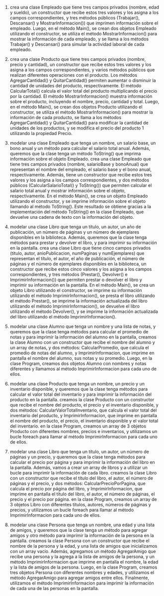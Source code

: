 1. crea una clase Empleado que tiene tres campos privados (nombre, edad y sueldo),
   un constructor que recibe estos tres valores y los asigna a los campos
   correspondientes, y tres métodos públicos (Trabajar(), Descansar() y
   MostrarInformacion()) que imprimen información sobre el empleado. Luego, en el
   método Main(), se crean dos objetos Empleado utilizando el constructor, se utiliza
   el método MostrarInformacion() para mostrar la información de cada empleado, y
   se llama a los métodos Trabajar() y Descansar() para simular la actividad laboral
   de cada empleado.

2. crea una clase Producto que tiene tres campos privados (nombre, precio y
   cantidad), un constructor que recibe estos tres valores y los asigna a los campos
   correspondientes, y varios métodos públicos que realizan diferentes operaciones
   con el producto. Los métodos AgregarCantidad() y QuitarCantidad() permiten
   aumentar o disminuir la cantidad de unidades del producto, respectivamente. El
   método CalcularTotal() calcula el valor total del producto multiplicando el precio
   por la cantidad. El método MostrarInformacion() muestra información sobre el
   producto, incluyendo el nombre, precio, cantidad y total.
   Luego, en el método Main(), se crean dos objetos Producto utilizando el
   constructor, se utiliza el método MostrarInformacion() para mostrar la información
   de cada producto, se llama a los métodos AgregarCantidad() y QuitarCantidad()
   para modificar la cantidad de unidades de los productos, y se modifica el precio del
   producto 1 utilizando la propiedad Precio.

3. modelar una clase Empleado que tenga un nombre, un salario base, un bono anual
   y un método para calcular el salario total anual. Además, queremos que la clase
   tenga un método ToString() que imprima información sobre el objeto Empleado.
   crea una clase Empleado que tiene tres campos privados (nombre, salarioBase y
   bonoAnual) que representan el nombre del empleado, el salario base y el bono
   anual, respectivamente. Además, tiene un constructor que recibe estos tres
   valores y los asigna a los campos correspondientes, y dos métodos públicos
   (CalcularSalarioTotal() y ToString()) que permiten calcular el salario total anual
   y mostrar información sobre el objeto, respectivamente.
   En el método Main(), se crea un objeto Empleado utilizando el constructor, y se
   imprime información sobre el objeto llamando al método ToString(). Este
   resultado se obtiene gracias a la implementación del método ToString() en la
   clase Empleado, que devuelve una cadena de texto con la información del objeto.

4. modelar una clase Libro que tenga un título, un autor, un año de publicación, un
   número de páginas y un número de ejemplares disponibles en la biblioteca.
   Además, queremos que la clase tenga métodos para prestar y devolver el libro, y
   para imprimir su información en la pantalla. crea una clase Libro que tiene cinco
   campos privados (titulo, autor, anioPublicacion, numPaginas y numEjemplares)
   que representan el título, el autor, el año de publicación, el número de páginas y el
   número de ejemplares disponibles en la biblioteca, un constructor que recibe estos
   cinco valores y los asigna a los campos correspondientes, y tres métodos
   (Prestar(), Devolver() e ImprimirInformacion()) que permiten prestar o devolver
   el libro y imprimir su información en la pantalla.
   En el método Main(), se crea un objeto Libro utilizando el constructor, se imprime
   su información utilizando el método ImprimirInformacion(), se presta el libro
   utilizando el método Prestar(), se imprime la información actualizada del libro
   utilizando el método ImprimirInformacion(), se devuelve el libro utilizando el
   método Devolver(), y se imprime la información actualizada del libro utilizando el
   método ImprimirInformacion().

5. modelar una clase Alumno que tenga un nombre y una lista de notas, y queremos
   que la clase tenga métodos para calcular el promedio de notas y para imprimir la
   información del alumno en la pantalla, creamos la clase Alumno con un constructor
   que recibe el nombre del alumno y un array de notas, y dos métodos:
   CalcularPromedio, que calcula el promedio de notas del alumno, y
   ImprimirInformacion, que imprime en pantalla el nombre del alumno, sus notas y
   su promedio.
   Luego, en la clase Program, creamos dos objetos Alumno con nombres y notas
   diferentes y llamamos al método ImprimirInformacion para cada uno de ellos.

6. modelar una clase Producto que tenga un nombre, un precio y un inventario
   disponible, y queremos que la clase tenga métodos para calcular el valor total del
   inventario y para imprimir la información del producto en la pantalla. creamos la
   clase Producto con un constructor que recibe el nombre del producto, el precio y el
   inventario disponible, y dos métodos: CalcularValorTotalInventario, que calcula
   el valor total del inventario del producto, y ImprimirInformacion, que imprime en
   pantalla el nombre del producto, el precio, el inventario disponible y el valor total
   del inventario.
   en la clase Program, creamos un array de 3 objetos Producto con diferentes
   nombres, precios e inventarios, y utilizamos un bucle foreach para llamar al
   método ImprimirInformacion para cada uno de ellos.

7. modelar una clase Libro que tenga un título, un autor, un número de páginas y un
   precio, y queremos que la clase tenga métodos para calcular el precio por página y
   para imprimir la información del libro en la pantalla. Además, vamos a crear un
   array de libros y a utilizar un bucle para imprimir la información de cada libro.
   creamos la clase Libro con un constructor que recibe el título del libro, el autor, el
   número de páginas y el precio, y dos métodos: CalcularPrecioPorPagina, que
   calcula el precio por página del libro, y ImprimirInformacion, que imprime en
   pantalla el título del libro, el autor, el número de páginas, el precio y el precio por
   página.
   en la clase Program, creamos un array de 3 objetos Libro con diferentes títulos,
   autores, números de páginas y precios, y utilizamos un bucle foreach para llamar
   al método ImprimirInformacion para cada uno de ellos.
   
8. modelar una clase Persona que tenga un nombre, una edad y una lista de amigos,
   y queremos que la clase tenga un método para agregar amigos y otro método para
   imprimir la información de la persona en la pantalla.
   creamos la clase Persona con un constructor que recibe el nombre de la persona y
   la edad, y una lista de amigos que inicializamos con un array vacío. Además,
   agregamos un método AgregarAmigo que recibe una persona y la agrega a la lista
   de amigos de la persona, y un método ImprimirInformacion que imprime en
   pantalla el nombre, la edad y la lista de amigos de la persona.
   Luego, en la clase Program, creamos tres objetos Persona con diferentes nombres
   y edades, y utilizamos el método AgregarAmigo para agregar amigos entre ellos.
   Finalmente, utilizamos el método ImprimirInformacion para imprimir la
   información de cada una de las personas en la pantalla.
